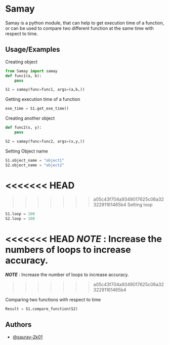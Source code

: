 
# Samay

Samay is a python module, that can help to get execution time of a function, or can be used to compare two different function at the same time with respect to time.




## Usage/Examples
Creating object
```python
from Samay import samay
def func1(a, b):
    pass

S1 = samay(func=func1, args=(a,b,))

```
Getting execution time of a function
```python
exe_time = S1.get_exe_time()

```
Creating another object
```python
def func2(x, y):
    pass

S2 = samay(func=func2, args=(x,y,))

```
Setting Object name 

```python
S1.object_name = "object1"
S2.object_name = "object2"
```
<<<<<<< HEAD
=======

>>>>>>> a05c43f704a9349017625c06a3232291161465b4
Setting loop
```python
S1.loop = 100
S2.loop = 100
```
<<<<<<< HEAD
**_NOTE_** : Increase the numbers of loops to increase accuracy. 
=======
**_NOTE_** : Increase the number of loops to increase accuracy.
>>>>>>> a05c43f704a9349017625c06a3232291161465b4

Comparing two functions with respect to time
```python
Result = S1.compare_function(S2)
```

## Authors

- [@saurav-2k01](https://github.com/saurav-2k01)

